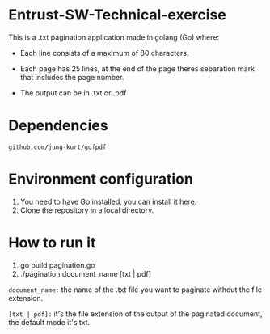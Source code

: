 # Entrust-SW-Technical-exercise


This is a .txt pagination application made in golang (Go) where: 

  -	Each line consists of a maximum of 80 characters.

  - Each page has 25 lines, at the end of the page theres separation mark that includes the page number.

  - The output can be in .txt or .pdf


# Dependencies

`github.com/jung-kurt/gofpdf`

# Environment configuration

1. You need to have Go installed, you can install it [here](https://go.dev/doc/install).
2. Clone the repository in a local directory.


# How to run it 

1. go build pagination.go
2. ./pagination document_name [txt | pdf]

`document_name:` the name of the .txt file you want to paginate without the file extension.

`[txt | pdf]:` it's the file extension of the output of the paginated document, the default mode it's txt.

